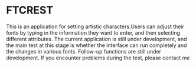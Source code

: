 # FTCREST
This is an application for setting artistic characters.Users can adjust their fonts by typing in the information they want to enter, and then selecting different attributes. The current application is still under development, and the main test at this stage is whether the interface can run completely and the changes in various fonts. Follow-up functions are still under development. If you encounter problems during the test, please contact me
